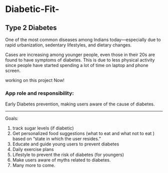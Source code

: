 # Diabetic-Fit-
## Type 2 Diabetes
One of the most common diseases among Indians today—especially due to rapid urbanization, sedentary lifestyles, and dietary changes.

Cases are increasing among younger people, even those in their 20s are found to have symptoms of diabetes. This is due to less physical activity since people have started spending a lot of time on laptop and phone screen.

working on this project Now! 

### App role and responsibility:  
Early Diabetes prevention, making users aware of the cause of diabetes.
<hr>

Goals:
1. track sugar levels (if diabetic) 
2. Get personalized food suggestions (what to eat and what not to eat ) based on “state in which the user resides.”
3. Educate and guide young users to prevent diabetes
4. Daily exercise plans
5. Lifestyle to prevent the risk of diabetes (for youngers)
6. Make users aware of myths related to diabetes.
7. Many more to come.

